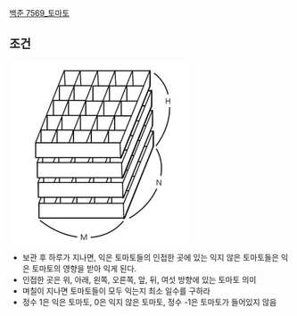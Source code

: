 [백준 7569_토마토](www.acmicpc/problem/7569)


## 조건
![](assets/Pasted%20image%2020221022185828.png)
- 보관 후 하루가 지나면, 익은 토마토들의 인접한 곳에 있는 익지 않은 토마토들은 익은 토마토의 영향을 받아 익게 된다.
- 인접한 곳은 위, 아래, 왼쪽, 오른쪽, 앞, 뒤, 여섯 방향에 있는 토마토 의미
- 며칠이 지나면 토마토들이 모두 익는지 최소 일수를 구하라
- 정수 1은 익은 토마토, 0은 익지 않은 토마토, 정수 -1은 토마토가 들어있지 않음